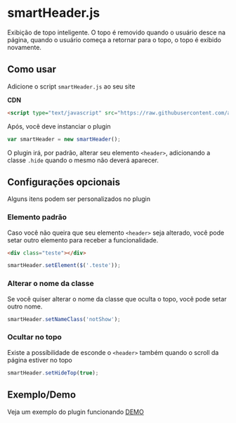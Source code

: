 # smartHeader.js

Exibição de topo inteligente. O topo é removido quando o usuário desce na página, quando o usuário começa a retornar para o topo, o topo é exibido novamente.

## Como usar

Adicione o script `smartHeader.js` ao seu site

**CDN**
```html
<script type="text/javascript" src="https://raw.githubusercontent.com/agenciatray/Componentes/master/smartHeader/dist/smartHeader.min.js"></script>
```

Após, você deve instanciar o plugin

```javascript
var smartHeader = new smartHeader();
```

O plugin irá, por padrão, alterar seu elemento `<header>`, adicionando a classe `.hide` quando o mesmo não deverá aparecer.

## Configurações opcionais

Alguns itens podem ser personalizados no plugin

### Elemento padrão

Caso você não queira que seu elemento `<header>` seja alterado, você pode setar outro elemento para receber a funcionalidade.

```html
<div class="teste"></div>
```

```javascript
smartHeader.setElement($('.teste'));
```

### Alterar o nome da classe

Se você quiser alterar o nome da classe que oculta o topo, você pode setar outro nome.

```javascript
smartHeader.setNameClass('notShow');
```

### Ocultar no topo

Existe a possíbilidade de esconde o `<header>` também quando o scroll da página estiver no topo

```javascript
smartHeader.setHideTop(true);
```

## Exemplo/Demo

Veja um exemplo do plugin funcionando [DEMO](http://codepen.io/ezanattatray/pen/xOVYZZ)
